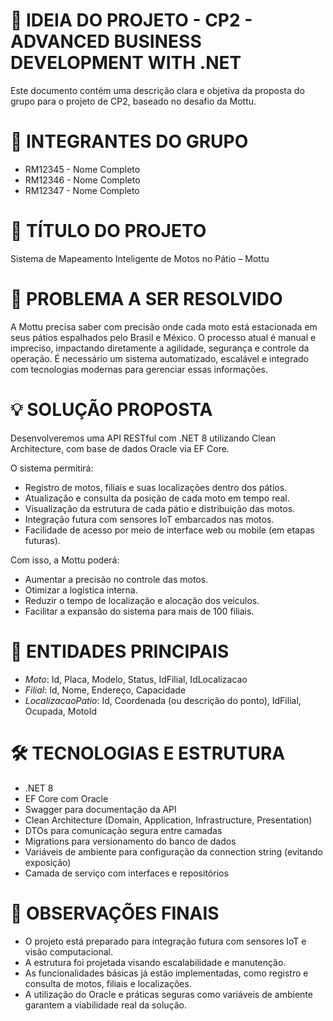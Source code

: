# 📄 IDEIA DO PROJETO - CP2 - ADVANCED BUSINESS DEVELOPMENT WITH .NET

Este documento contém uma descrição clara e objetiva da proposta do grupo para o projeto de CP2, baseado no desafio da Mottu.


👥 INTEGRANTES DO GRUPO
===========================

- RM12345 - Nome Completo
- RM12346 - Nome Completo
- RM12347 - Nome Completo


📘 TÍTULO DO PROJETO
===========================

Sistema de Mapeamento Inteligente de Motos no Pátio – Mottu


🎯 PROBLEMA A SER RESOLVIDO
===========================

A Mottu precisa saber com precisão onde cada moto está estacionada em seus pátios espalhados pelo Brasil e México. 
O processo atual é manual e impreciso, impactando diretamente a agilidade, segurança e controle da operação. 
É necessário um sistema automatizado, escalável e integrado com tecnologias modernas para gerenciar essas informações.


💡 SOLUÇÃO PROPOSTA
===========================

Desenvolveremos uma API RESTful com .NET 8 utilizando Clean Architecture, com base de dados Oracle via EF Core. 

O sistema permitirá:
- Registro de motos, filiais e suas localizações dentro dos pátios.
- Atualização e consulta da posição de cada moto em tempo real.
- Visualização da estrutura de cada pátio e distribuição das motos.
- Integração futura com sensores IoT embarcados nas motos.
- Facilidade de acesso por meio de interface web ou mobile (em etapas futuras).

Com isso, a Mottu poderá:
- Aumentar a precisão no controle das motos.
- Otimizar a logística interna.
- Reduzir o tempo de localização e alocação dos veículos.
- Facilitar a expansão do sistema para mais de 100 filiais.


📐 ENTIDADES PRINCIPAIS
===========================

- *Moto*: Id, Placa, Modelo, Status, IdFilial, IdLocalizacao
- *Filial*: Id, Nome, Endereço, Capacidade
- *LocalizacaoPatio*: Id, Coordenada (ou descrição do ponto), IdFilial, Ocupada, MotoId


🛠 TECNOLOGIAS E ESTRUTURA
===========================

- .NET 8
- EF Core com Oracle
- Swagger para documentação da API
- Clean Architecture (Domain, Application, Infrastructure, Presentation)
- DTOs para comunicação segura entre camadas
- Migrations para versionamento do banco de dados
- Variáveis de ambiente para configuração da connection string (evitando exposição)
- Camada de serviço com interfaces e repositórios


📌 OBSERVAÇÕES FINAIS
===========================

- O projeto está preparado para integração futura com sensores IoT e visão computacional.
- A estrutura foi projetada visando escalabilidade e manutenção.
- As funcionalidades básicas já estão implementadas, como registro e consulta de motos, filiais e localizações.
- A utilização do Oracle e práticas seguras como variáveis de ambiente garantem a viabilidade real da solução.